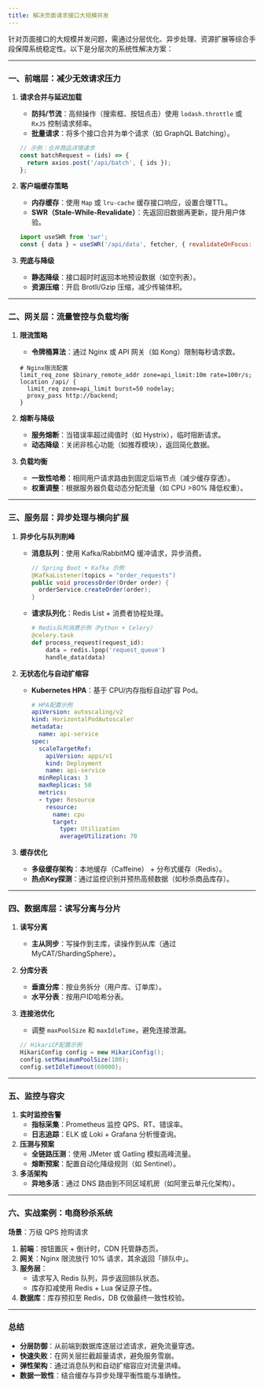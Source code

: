 ```yaml
---
title: 解决页面请求接口大规模并发
---
```


针对页面接口的大规模并发问题，需通过分层优化、异步处理、资源扩展等综合手段保障系统稳定性。以下是分层次的系统性解决方案：

---

### **一、前端层：减少无效请求压力**

1. **请求合并与延迟加载**  
   - **防抖/节流**：高频操作（搜索框、按钮点击）使用 `lodash.throttle` 或 `RxJS` 控制请求频率。  
   - **批量请求**：将多个接口合并为单个请求（如 GraphQL Batching）。  

   ```javascript
   // 示例：合并商品详情请求
   const batchRequest = (ids) => {
     return axios.post('/api/batch', { ids });
   };
   ```

2. **客户端缓存策略**  
   - **内存缓存**：使用 `Map` 或 `lru-cache` 缓存接口响应，设置合理TTL。  
   - **SWR（Stale-While-Revalidate）**：先返回旧数据再更新，提升用户体验。  

   ```javascript
   import useSWR from 'swr';
   const { data } = useSWR('/api/data', fetcher, { revalidateOnFocus: false });
   ```

3. **兜底与降级**  
   - **静态降级**：接口超时时返回本地预设数据（如空列表）。  
   - **资源压缩**：开启 Brotli/Gzip 压缩，减少传输体积。

---

### **二、网关层：流量管控与负载均衡**

1. **限流策略**  
   - **令牌桶算法**：通过 Nginx 或 API 网关（如 Kong）限制每秒请求数。  

   ```nginx
   # Nginx限流配置
   limit_req_zone $binary_remote_addr zone=api_limit:10m rate=100r/s;
   location /api/ {
     limit_req zone=api_limit burst=50 nodelay;
     proxy_pass http://backend;
   }
   ```

2. **熔断与降级**  
   - **服务熔断**：当错误率超过阈值时（如 Hystrix），临时阻断请求。  
   - **动态降级**：关闭非核心功能（如推荐模块），返回简化数据。

3. **负载均衡**  
   - **一致性哈希**：相同用户请求路由到固定后端节点（减少缓存穿透）。  
   - **权重调整**：根据服务器负载动态分配流量（如 CPU >80% 降低权重）。

---

### **三、服务层：异步处理与横向扩展**

1. **异步化与队列削峰**  
   - **消息队列**：使用 Kafka/RabbitMQ 缓冲请求，异步消费。  

     ```java
     // Spring Boot + Kafka 示例
     @KafkaListener(topics = "order_requests")
     public void processOrder(Order order) {
       orderService.createOrder(order);
     }
     ```

   - **请求队列化**：Redis List + 消费者协程处理。  

     ```python
     # Redis队列消费示例（Python + Celery）
     @celery.task
     def process_request(request_id):
         data = redis.lpop('request_queue')
         handle_data(data)
     ```

2. **无状态化与自动扩缩容**  
   - **Kubernetes HPA**：基于 CPU/内存指标自动扩容 Pod。  

     ```yaml
     # HPA配置示例
     apiVersion: autoscaling/v2
     kind: HorizontalPodAutoscaler
     metadata:
       name: api-service
     spec:
       scaleTargetRef:
         apiVersion: apps/v1
         kind: Deployment
         name: api-service
       minReplicas: 3
       maxReplicas: 50
       metrics:
       - type: Resource
         resource:
           name: cpu
           target:
             type: Utilization
             averageUtilization: 70
     ```

3. **缓存优化**  
   - **多级缓存架构**：本地缓存（Caffeine） + 分布式缓存（Redis）。  
   - **热点Key探测**：通过监控识别并预热高频数据（如秒杀商品库存）。  

---

### **四、数据库层：读写分离与分片**

1. **读写分离**  
   - **主从同步**：写操作到主库，读操作到从库（通过 MyCAT/ShardingSphere）。  
2. **分库分表**  
   - **垂直分库**：按业务拆分（用户库、订单库）。  
   - **水平分表**：按用户ID哈希分表。  
3. **连接池优化**  
   - 调整 `maxPoolSize` 和 `maxIdleTime`，避免连接泄漏。  

   ```java
   // HikariCP配置示例
   HikariConfig config = new HikariConfig();
   config.setMaximumPoolSize(100);
   config.setIdleTimeout(60000);
   ```

---

### **五、监控与容灾**

1. **实时监控告警**  
   - **指标采集**：Prometheus 监控 QPS、RT、错误率。  
   - **日志追踪**：ELK 或 Loki + Grafana 分析慢查询。  
2. **压测与预案**  
   - **全链路压测**：使用 JMeter 或 Gatling 模拟高峰流量。  
   - **熔断预案**：配置自动化降级规则（如 Sentinel）。  
3. **多活架构**  
   - **异地多活**：通过 DNS 路由到不同区域机房（如阿里云单元化架构）。

---

### **六、实战案例：电商秒杀系统**

**场景**：万级 QPS 抢购请求  

1. **前端**：按钮置灰 + 倒计时，CDN 托管静态页。  
2. **网关**：Nginx 限流放行 10% 请求，其余返回「排队中」。  
3. **服务层**：  
   - 请求写入 Redis 队列，异步返回排队状态。  
   - 库存扣减使用 Redis + Lua 保证原子性。  
4. **数据库**：库存预扣至 Redis，DB 仅做最终一致性校验。

---

### **总结**

- **分层防御**：从前端到数据库逐层过滤请求，避免流量穿透。  
- **快速失败**：在网关层拦截超量请求，避免服务雪崩。  
- **弹性架构**：通过消息队列和自动扩缩容应对流量洪峰。  
- **数据一致性**：结合缓存与异步处理平衡性能与准确性。
